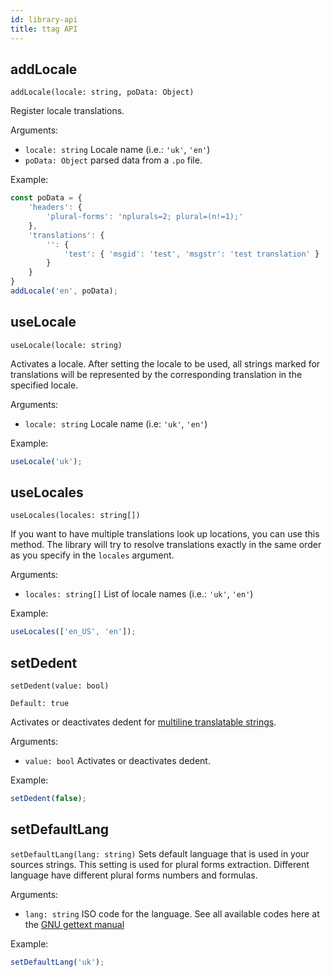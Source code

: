 ```yaml
---
id: library-api
title: ttag API
---
```


## addLocale
`addLocale(locale: string, poData: Object)`

Register locale translations.

Arguments:

* `locale: string` Locale name (i.e.: `'uk'`, `'en'`)
* `poData: Object` parsed data from a `.po` file.

Example:
```js
const poData = {
    'headers': {
        'plural-forms': 'nplurals=2; plural=(n!=1);'
    },
    'translations': {
        '': {
            'test': { 'msgid': 'test', 'msgstr': 'test translation' }
        }
    }
}
addLocale('en', poData);
```

## useLocale
`useLocale(locale: string)`

Activates a locale. After setting the locale to be used, all strings marked for translations will be
represented by the corresponding translation in the specified locale.

Arguments:

* `locale: string` Locale name (i.e: `'uk'`, `'en'`)

Example:
```js
useLocale('uk');
```

## useLocales
`useLocales(locales: string[])`

If you want to have multiple translations look up locations, you can use this 
method. The library will try to resolve translations exactly in the same order as you
specify in the `locales` argument.

Arguments:

* `locales: string[]` List of locale names (i.e.: `'uk'`, `'en'`)

Example:
```js
useLocales(['en_US', 'en']);
```

## setDedent

`setDedent(value: bool)`

`Default: true`

Activates or deactivates dedent for [multiline translatable strings](multiline-strings.md).

Arguments:

* `value: bool` Activates or deactivates dedent.

Example:
```js
setDedent(false);
```

## setDefaultLang
`setDefaultLang(lang: string)`
Sets default language that is used in your sources strings. This setting is used for plural forms extraction.
Different language have different plural forms numbers and formulas.

Arguments:

* `lang: string` ISO code for the language. See all available codes here at the [GNU gettext manual](https://www.gnu.org/software/gettext/manual/html_node/Usual-Language-Codes.html)

Example:
```js
setDefaultLang('uk');
```
